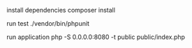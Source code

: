 install dependencies
composer install

run test
./vendor/bin/phpunit

run application
php -S 0.0.0.0:8080 -t public public/index.php
